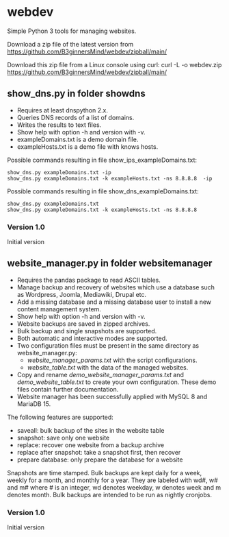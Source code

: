 # webdev

Simple Python 3 tools for managing websites.

Download a zip file of the latest version from https://github.com/B3ginnersMind/webdev/zipball/main/

Download this zip file from a Linux console using curl:
    curl -L -o webdev.zip https://github.com/B3ginnersMind/webdev/zipball/main/

## show_dns.py in folder showdns

- Requires at least dnspython 2.x.
- Queries DNS records of a list of domains.
- Writes the results to text files.
- Show help with option -h and version with -v.
- exampleDomains.txt is a demo domain file.
- exampleHosts.txt is a demo file with knows hosts.

Possible commands resulting in file show_ips_exampleDomains.txt:

    show_dns.py exampleDomains.txt -ip
    show_dns.py exampleDomains.txt -k exampleHosts.txt -ns 8.8.8.8  -ip

Possible commands resulting in file show_dns_exampleDomains.txt:

    show_dns.py exampleDomains.txt
    show_dns.py exampleDomains.txt -k exampleHosts.txt -ns 8.8.8.8

### Version 1.0

Initial version

## website_manager.py in folder websitemanager

- Requires the pandas package to read ASCII tables.
- Manage backup and recovery of websites which use a database
  such as Wordpress, Joomla, Mediawiki, Drupal etc.
- Add a missing database and a missing database user to install 
  a new content management system.
- Show help with option -h and version with -v.
- Website backups are saved in zipped archives.
- Bulk backup and single snapshots are supported.
- Both automatic and interactive modes are supported.
- Two configuration files must be present in the same directory
  as website_manager.py:
  + *website_manager_params.txt* with the script configurations.
  + *website_table.txt* with the data of the managed websites.
- Copy and rename *demo_website_manager_params.txt* and 
  *demo_website_table.txt* to create your own configuration.
  These demo files contain further documentation.
- Website manager has been successfully applied with 
  MySQL 8 and MariaDB 15.

The following features are supported:

- saveall: bulk backup of the sites in the website table
- snapshot: save only one website
- replace: recover one website from a backup archive
- replace after snapshot: take a snapshot first, then recover
- prepare database: only prepare the database for a website

Snapshots are time stamped. Bulk backups are kept daily for a week,
weekly for a month, and monthly for a year. They are labeled with
wd#, w# and m# where # is an integer, wd denotes weekday, w denotes
week and m denotes month. Bulk backups are intended to be run as 
nightly cronjobs.

### Version 1.0

Initial version

